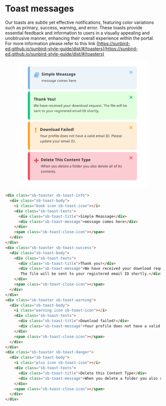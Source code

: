 # Toast messages

Our toasts are subtle yet effective notifications, featuring color variations such as primary, success, warning, and error. These toasts provide essential feedback and information to users in a visually appealing and unobtrusive manner, enhancing their overall experience within the portal. For more information please refer to this link [https://sunbird-ed.github.io/sunbird-style-guide/dist/#/toasters](https://sunbird-ed.github.io/sunbird-style-guide/dist/#/toasters)

<figure><img src="../../../../.gitbook/assets/image (48).png" alt=""><figcaption></figcaption></figure>

```html
<div class="sb-toaster sb-toast-info">
  <div class="sb-toast-body">
    <i class="book icon sb-toast-icon"></i>
    <div class="sb-toast-texts">
      <div class="sb-toast-title">Simple Meassage</div>
      <div class="sb-toast-message">message comes here</div>
    </div>
    <span class="sb-toast-close-icon"></span>
  </div>
</div>
<div class="sb-toaster sb-toast-success">
  <div class="sb-toast-body">
    <div class="sb-toast-texts">
      <div class="sb-toast-title">Thank you!</div>
      <div class="sb-toast-message">We have received your download request.
       The file will be sent to your registered email ID shortly.</div>
    </div>
    <span class="sb-toast-close-icon"></span>
  </div>
</div>
<div class="sb-toaster sb-toast-warning">
  <div class="sb-toast-body">
    <i class="warning icon sb-toast-icon"></i>
    <div class="sb-toast-texts">
      <div class="sb-toast-title">Download failed!</div>
      <div class="sb-toast-message">Your profile does not have a valid email ID. Please update your email ID.</div>
    </div>
    <span class="sb-toast-close-icon"></span>
  </div>
</div>
<div class="sb-toaster sb-toast-danger">
  <div class="sb-toast-body">
    <i class="plus icon sb-toast-icon"></i>
    <div class="sb-toast-texts">
      <div class="sb-toast-title">Delete this Content Type</div>
      <div class="sb-toast-message">When you delete a folder you also delete all of its contents.</div>
    </div>
    <span class="sb-toast-close-icon"></span>
  </div>
</div>
```
